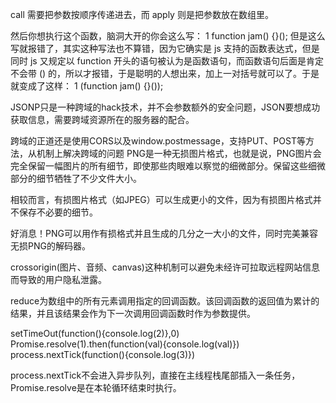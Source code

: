 call 需要把参数按顺序传递进去，而 apply 则是把参数放在数组里。

然后你想执行这个函数，脑洞大开的你会这么写：
1
function jam() {}();
但是这么写就报错了，其实这种写法也不算错，因为它确实是 js 支持的函数表达式，但是同时 js 又规定以 function 开头的语句被认为是函数语句，而函数语句后面是肯定不会带 () 的，所以才报错，于是聪明的人想出来，加上一对括号就可以了。于是就变成了这样：
1
(function jam() {}());  

JSONP只是一种跨域的hack技术，并不会参数额外的安全问题，JSON要想成功获取信息，需要跨域资源所在的服务器的配合。  

跨域的正道还是使用CORS以及window.postmessage，支持PUT、POST等方法，从机制上解决跨域的问题
PNG是一种无损图片格式，也就是说，PNG图片会完全保留一幅图片的所有细节，即使那些肉眼难以察觉的细微部分。保留这些细微部分的细节牺牲了不少文件大小。

相较而言，有损图片格式（如JPEG）可以生成更小的文件，因为有损图片格式并不保存不必要的细节。

好消息！PNG可以用作有损格式并且生成的几分之一大小的文件，同时完美兼容无损PNG的解码器。  

crossorigin(图片、音频、canvas)这种机制可以避免未经许可拉取远程网站信息而导致的用户隐私泄露。  

reduce为数组中的所有元素调用指定的回调函数。该回调函数的返回值为累计的结果，并且该结果会作为下一次调用回调函数时作为参数提供。  


setTimeOut(function(){console.log(2)},0)  
Promise.resolve(1).then(function(val){console.log(val)})    
process.nextTick(function(){console.log(3)})

process.nextTick不会进入异步队列，直接在主线程栈尾部插入一条任务，Promise.resolve是在本轮循环结束时执行。  



